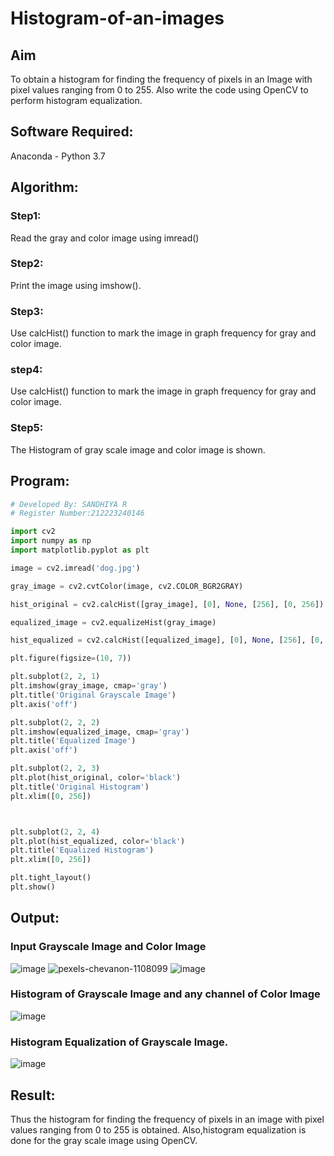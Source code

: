# Histogram-of-an-images
## Aim
To obtain a histogram for finding the frequency of pixels in an Image with pixel values ranging from 0 to 255. Also write the code using OpenCV to perform histogram equalization.

## Software Required:
Anaconda - Python 3.7

## Algorithm:
### Step1:
Read the gray and color image using imread()

### Step2:
Print the image using imshow().



### Step3:
Use calcHist() function to mark the image in graph frequency for gray and color image.

### step4:
Use calcHist() function to mark the image in graph frequency for gray and color image.

### Step5:
The Histogram of gray scale image and color image is shown.


## Program:
```python
# Developed By: SANDHIYA R
# Register Number:212223240146 

import cv2
import numpy as np
import matplotlib.pyplot as plt

image = cv2.imread('dog.jpg')

gray_image = cv2.cvtColor(image, cv2.COLOR_BGR2GRAY)

hist_original = cv2.calcHist([gray_image], [0], None, [256], [0, 256])

equalized_image = cv2.equalizeHist(gray_image)

hist_equalized = cv2.calcHist([equalized_image], [0], None, [256], [0, 256])

plt.figure(figsize=(10, 7))

plt.subplot(2, 2, 1)
plt.imshow(gray_image, cmap='gray')
plt.title('Original Grayscale Image')
plt.axis('off')

plt.subplot(2, 2, 2)
plt.imshow(equalized_image, cmap='gray')
plt.title('Equalized Image')
plt.axis('off')

plt.subplot(2, 2, 3)
plt.plot(hist_original, color='black')
plt.title('Original Histogram')
plt.xlim([0, 256])



plt.subplot(2, 2, 4)
plt.plot(hist_equalized, color='black')
plt.title('Equalized Histogram')
plt.xlim([0, 256])

plt.tight_layout()
plt.show()

```
## Output:
### Input Grayscale Image and Color Image
![image](https://github.com/user-attachments/assets/b9e3200c-9b2f-489c-abce-0fdd5431b38a)
![pexels-chevanon-1108099](https://github.com/user-attachments/assets/0be3dd6a-d1de-41d8-ad7b-0d10f6e3df41)
![image](https://github.com/user-attachments/assets/08b4461c-b13b-4dcb-9d18-1791e45faef9)



### Histogram of Grayscale Image and any channel of Color Image
![image](https://github.com/user-attachments/assets/ac9e3d42-f2bf-467e-a2cd-817ae88d89e0)



### Histogram Equalization of Grayscale Image.
![image](https://github.com/user-attachments/assets/998aa033-7070-4e7f-8700-66837558b8ac)

## Result: 
Thus the histogram for finding the frequency of pixels in an image with pixel values ranging from 0 to 255 is obtained. Also,histogram equalization is done for the gray scale image using OpenCV.
